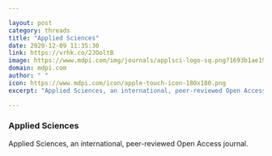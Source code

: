 ```yaml
---

layout: post
category: threads
title: "Applied Sciences"
date: 2020-12-09 11:35:30
link: https://vrhk.co/2JOoltB
image: https://www.mdpi.com/img/journals/applsci-logo-sq.png?1693b1ae19024e2e
domain: mdpi.com
author: " "
icon: https://www.mdpi.com/icon/apple-touch-icon-180x180.png
excerpt: "Applied Sciences, an international, peer-reviewed Open Access journal."

---
```


### Applied Sciences

Applied Sciences, an international, peer-reviewed Open Access journal.